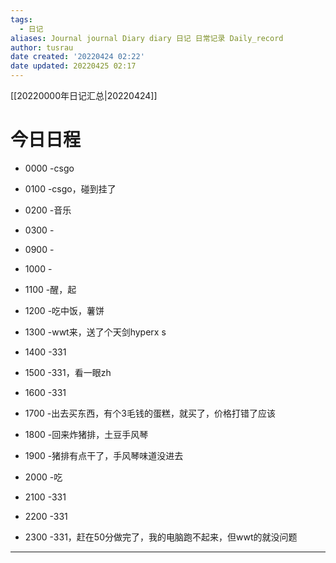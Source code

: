 ```yaml
---
tags:
  - 日记
aliases: Journal journal Diary diary 日记 日常记录 Daily_record
author: tusrau
date created: '20220424 02:22'
date updated: 20220425 02:17
---
```


[[20220000年日记汇总|20220424]]

# 今日日程

- 0000 -csgo
- 0100 -csgo，碰到挂了
- 0200 -音乐
- 0300 -

- 0900 -
- 1000 -
- 1100 -醒，起
- 1200 -吃中饭，薯饼
- 1300 -wwt来，送了个天剑hyperx s
- 1400 -331
- 1500 -331，看一眼zh
- 1600 -331
- 1700 -出去买东西，有个3毛钱的蛋糕，就买了，价格打错了应该
- 1800 -回来炸猪排，土豆手风琴

- 1900 -猪排有点干了，手风琴味道没进去
- 2000 -吃
- 2100 -331
- 2200 -331
- 2300 -331，赶在50分做完了，我的电脑跑不起来，但wwt的就没问题

---
